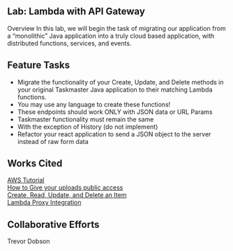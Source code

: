 ## Lab: Lambda with API Gateway
Overview
In this lab, we will begin the task of migrating our application from a “monolithic” Java application into a truly cloud based application, with distributed functions, services, and events.

## Feature Tasks
* Migrate the functionality of your Create, Update, and Delete methods in your original Taskmaster Java application to their matching Lambda functions.
* You may use any language to create these functions!
* These endpoints should work ONLY with JSON data or URL Params
* Taskmaster functionality must remain the same
* With the exception of History (do not implement)
* Refactor your react application to send a JSON object to the server instead of raw form data

## Works Cited

[AWS Tutorial](https://docs.aws.amazon.com/lambda/latest/dg/with-s3-example.html)  
[How to Give your uploads public access](https://forums.aws.amazon.com/thread.jspa?threadID=116231)  
[Create, Read, Update, and Delete an Item](https://docs.aws.amazon.com/amazondynamodb/latest/developerguide/GettingStarted.Js.03.html#GettingStarted.Js.03.03)  
[Lambda Proxy Integration](https://serverless.com/framework/docs/providers/aws/events/apigateway/#lambda-proxy-integration)

## Collaborative Efforts

Trevor Dobson
